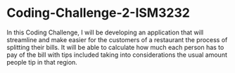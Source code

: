# Coding-Challenge-2-ISM3232

In this Coding Challenge, I will be developing an application that will streamline and make easier for the customers of a restaurant the process of splitting their bills. It will be able to calculate how much each person has to pay of the bill with tips included taking into considerations the usual amount people tip in that region.
